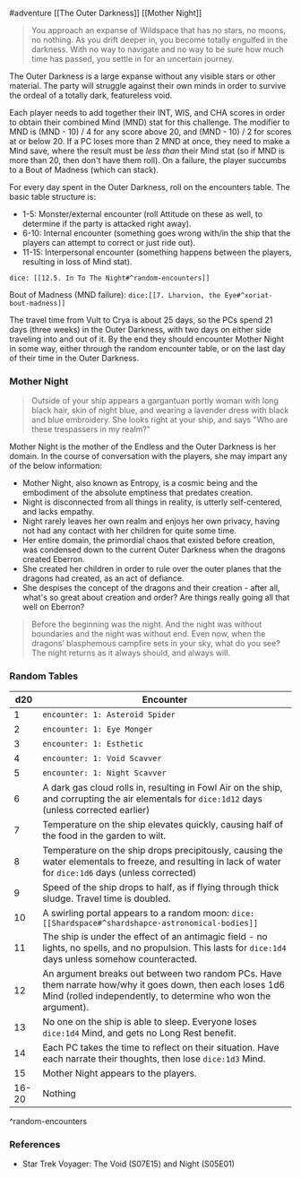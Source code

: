 #adventure [[The Outer Darkness]] [[Mother Night]]

>You approach an expanse of Wildspace that has no stars, no moons, no nothing. As you drift deeper in, you become totally engulfed in the darkness. With no way to navigate and no way to be sure how much time has passed, you settle in for an uncertain journey.

The Outer Darkness is a large expanse without any visible stars or other material. The party will struggle against their own minds in order to survive the ordeal of a totally dark, featureless void.

Each player needs to add together their INT, WIS, and CHA scores in order to obtain their combined Mind (MND) stat for this challenge. The modifier to MND is (MND - 10) / 4 for any score above 20, and (MND - 10)  / 2 for scores at or below 20. If a PC loses more than 2 MND at once, they need to make a Mind save, where the result must be *less than* their Mind stat (so if MND is more than 20, then don't have them roll). On a failure, the player succumbs to a Bout of Madness (which can stack).

For every day spent in the Outer Darkness, roll on the encounters table. The basic table structure is:
* 1-5: Monster/external encounter (roll Attitude on these as well, to determine if the party is attacked right away).
* 6-10: Internal encounter (something goes wrong with/in the ship that the players can attempt to correct or just ride out).
* 11-15: Interpersonal encounter (something happens between the players, resulting in loss of Mind stat).

`dice: [[12.5. In To The Night#^random-encounters]]`

Bout of Madness (MND failure): `dice:[[7. Lharvion, the Eye#^xoriat-bout-madness]]`

The travel time from Vult to Crya is about 25 days, so the PCs spend 21 days (three weeks) in the Outer Darkness, with two days on either side traveling into and out of it. By the end they should encounter Mother Night in some way, either through the random encounter table, or on the last day of their time in the Outer Darkness.

### Mother Night

>Outside of your ship appears a gargantuan portly woman with long black hair, skin of night blue, and wearing a lavender dress with black and blue embroidery. She looks right at your ship, and says "Who are these trespassers in my realm?"

Mother Night is the mother of the Endless and the Outer Darkness is her domain. In the course of conversation with the players, she may impart any of the below information:
* Mother Night, also known as Entropy, is a cosmic being and the embodiment of the absolute emptiness that predates creation. 
* Night is disconnected from all things in reality, is utterly self-centered, and lacks empathy.
* Night rarely leaves her own realm and enjoys her own privacy, having not had any contact with her children for quite some time.
* Her entire domain, the primordial chaos that existed before creation, was condensed down to the current Outer Darkness when the dragons created Eberron.
* She created her children in order to rule over the outer planes that the dragons had created, as an act of defiance.
* She despises the concept of the dragons and their creation - after all, what's so great about creation and order? Are things really going all that well on Eberron?

> Before the beginning was the night. And the night was without boundaries and the night was without end. Even now, when the dragons’ blasphemous campfire sets in your sky, what do you see? The night returns as it always should, and always will.

### Random Tables

| d20   | Encounter                                                                                                                                                                 |
| ----- | ------------------------------------------------------------------------------------------------------------------------------------------------------------------------- |
| 1     | `encounter: 1: Asteroid Spider`                                                                                                                                           |
| 2     | `encounter: 1: Eye Monger`                                                                                                                                                |
| 3     | `encounter: 1: Esthetic`                                                                                                                                                  |
| 4     | `encounter: 1: Void Scavver`                                                                                                                                               |
| 5     | `encounter: 1: Night Scavver`                                                                                                                                             |
| 6     | A dark gas cloud rolls in, resulting in Fowl Air on the ship, and corrupting the air elementals for `dice:1d12` days (unless corrected earlier)                             |
| 7     | Temperature on the ship elevates quickly, causing half of the food in the garden to wilt.                                                                                 |
| 8     | Temperature on the ship drops precipitously, causing the water elementals to freeze, and resulting in lack of water for `dice:1d6` days (unless corrected)                |
| 9     | Speed of the ship drops to half, as if flying through thick sludge. Travel time is doubled.                                                                               |
| 10    | A swirling portal appears to a random moon: `dice:[[Shardspace#^shardshapce-astronomical-bodies]]`                                                                        |
| 11    | The ship is under the effect of an antimagic field - no lights, no spells, and no propulsion. This lasts for `dice:1d4` days unless somehow counteracted.                 |
| 12    | An argument breaks out between two random PCs. Have them narrate how/why it goes down, then each loses 1d6 Mind (rolled independently, to determine who won the argument). |
| 13    | No one on the ship is able to sleep. Everyone loses `dice:1d4` Mind, and gets no Long Rest benefit.                                                                                          |
| 14    | Each PC takes the time to reflect on their situation. Have each narrate their thoughts, then lose `dice:1d3` Mind.                                                                                 |
| 15    | Mother Night appears to the players.                                                                                                                                           |
| 16-20 | Nothing                                                                                                                                                                   |
^random-encounters

### References

* Star Trek Voyager: The Void (S07E15) and Night (S05E01)
